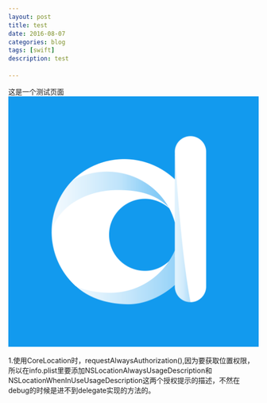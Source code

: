 ```yaml
---
layout: post
title: test
date: 2016-08-07
categories: blog
tags: [swift]
description: test

---
```


这是一个测试页面
![TEST](/assets/image/test.png)

1.使用CoreLocation时，requestAlwaysAuthorization(),因为要获取位置权限，所以在info.plist里要添加NSLocationAlwaysUsageDescription和NSLocationWhenInUseUsageDescription这两个授权提示的描述，不然在debug的时候是进不到delegate实现的方法的。

